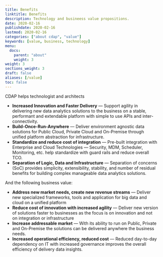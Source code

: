 ```yaml
---
title: Benefits
linktitle: Benefits
description: Technology and busineess value propositions.
date: 2020-02-16
publishdate: 2020-02-16
lastmod: 2020-02-16
categories: ["about cdap", "value"]
keywords: [value, business, technology]
menu:
  docs:
    parent: "about"
    weight: 3
weight: 3
sections_weight: 3
draft: false
aliases: [/value]
toc: false
---
```


CDAP helps technologist and architects 

* **Increased Innovation and Faster Delivery** — Support agility in delivering new data analytics solutions to the business on a stable, performant and extendable platform with simple to use APIs and inter-connectivity.
* **Build-Once-Run-Anywhere** — Deliver environment agnostic data solutions for Public Cloud, Private Cloud and On-Premise through unified platform abstraction for infrastructure.
* **Standardize and reduce cost of integration** — Pre-built integration with Enterprise and Cloud Technologies — Security, MDM, Scheduler, Monitoring, etc. help standardize with guard rails and reduce overall TCO.
* **Separation of Logic, Data and Infrastructure**  — Separation of concerns (SoC) provides simplicity, extensibility, stability, and number of residual benefits for building complex manageable data analytics solutions.

And the following business value:

* **Address new market needs, create new revenue streams** — Deliver new specialized frameworks, tools and application for big data and cloud on a unified platform
* **Reduce cost of innovation with increased agility** — Deliver new version of solutions faster to businesses as the focus is on innovation and not on integration or infrastructure
* **Increase addressable market** — With its ability to run on Public, Private and On-Premise the solutions can be delivered anywhere the business needs. 
* **Increased operational efficiency, reduced cost** — Reduced day-to-day dependency on IT with increased governance improves the overall efficiency of delivery data insights. 

